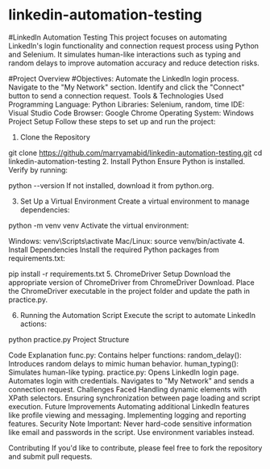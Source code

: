 ﻿# linkedin-automation-testing
#LinkedIn Automation Testing
This project focuses on automating LinkedIn's login functionality and connection request process using Python and Selenium. It simulates human-like interactions such as typing and random delays to improve automation accuracy and reduce detection risks.


#Project Overview
#Objectives:
Automate the LinkedIn login process.
Navigate to the "My Network" section.
Identify and click the "Connect" button to send a connection request.
Tools & Technologies Used
Programming Language: Python
Libraries: Selenium, random, time
IDE: Visual Studio Code
Browser: Google Chrome
Operating System: Windows
Project Setup
Follow these steps to set up and run the project:

1. Clone the Repository

git clone https://github.com/marryamabid/linkedin-automation-testing.git
cd linkedin-automation-testing
2. Install Python
Ensure Python is installed. Verify by running:


python --version
If not installed, download it from python.org.

3. Set Up a Virtual Environment
Create a virtual environment to manage dependencies:


python -m venv venv
Activate the virtual environment:

Windows: venv\Scripts\activate
Mac/Linux: source venv/bin/activate
4. Install Dependencies
Install the required Python packages from requirements.txt:

pip install -r requirements.txt
5. ChromeDriver Setup
Download the appropriate version of ChromeDriver from ChromeDriver Download.
Place the ChromeDriver executable in the project folder and update the path in practice.py.

6. Running the Automation Script
Execute the script to automate LinkedIn actions:


python practice.py
Project Structure


Code Explanation
func.py: Contains helper functions:
random_delay(): Introduces random delays to mimic human behavior.
human_typing(): Simulates human-like typing.
practice.py:
Opens LinkedIn login page.
Automates login with credentials.
Navigates to "My Network" and sends a connection request.
Challenges Faced
Handling dynamic elements with XPath selectors.
Ensuring synchronization between page loading and script execution.
Future Improvements
Automating additional LinkedIn features like profile viewing and messaging.
Implementing logging and reporting features.
Security Note
Important: Never hard-code sensitive information like email and passwords in the script. Use environment variables instead.

Contributing
If you'd like to contribute, please feel free to fork the repository and submit pull requests.
